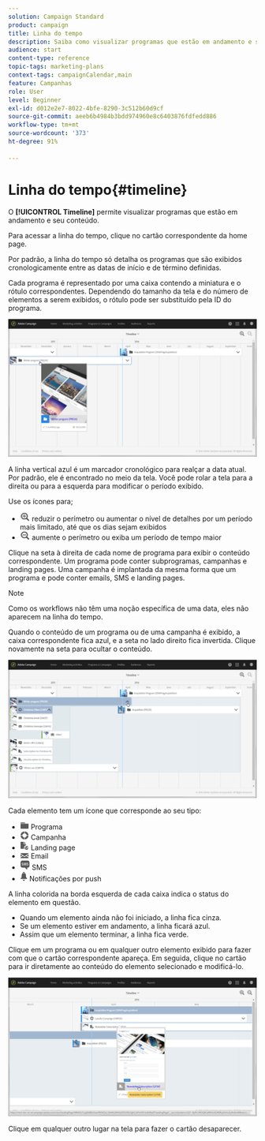 ```yaml
---
solution: Campaign Standard
product: campaign
title: Linha do tempo
description: Saiba como visualizar programas que estão em andamento e seu conteúdo usando a interface do Adobe Campaign Standard.
audience: start
content-type: reference
topic-tags: marketing-plans
context-tags: campaignCalendar,main
feature: Campanhas
role: User
level: Beginner
exl-id: d012e2e7-8022-4bfe-8290-3c512b60d9cf
source-git-commit: aeeb6b4984b3bdd974960e8c6403876fdfedd886
workflow-type: tm+mt
source-wordcount: '373'
ht-degree: 91%

---
```


# Linha do tempo{#timeline}

O **[!UICONTROL Timeline]** permite visualizar programas que estão em andamento e seu conteúdo.

Para acessar a linha do tempo, clique no cartão correspondente da home page.

Por padrão, a linha do tempo só detalha os programas que são exibidos cronologicamente entre as datas de início e de término definidas.

Cada programa é representado por uma caixa contendo a miniatura e o rótulo correspondentes. Dependendo do tamanho da tela e do número de elementos a serem exibidos, o rótulo pode ser substituído pela ID do programa.

![](assets/timeline_1.png)

A linha vertical azul é um marcador cronológico para realçar a data atual. Por padrão, ele é encontrado no meio da tela. Você pode rolar a tela para a direita ou para a esquerda para modificar o período exibido.

Use os ícones para;

* ![](assets/timeline_zoom_in.png) reduzir o perímetro ou aumentar o nível de detalhes por um período mais limitado, até que os dias sejam exibidos
* ![](assets/timeline_zoom_out.png) aumente o perímetro ou exiba um período de tempo maior

Clique na seta à direita de cada nome de programa para exibir o conteúdo correspondente. Um programa pode conter subprogramas, campanhas e landing pages. Uma campanha é implantada da mesma forma que um programa e pode conter emails, SMS e landing pages.

>[!NOTE]
>
>Como os workflows não têm uma noção específica de uma data, eles não aparecem na linha do tempo.

Quando o conteúdo de um programa ou de uma campanha é exibido, a caixa correspondente fica azul, e a seta no lado direito fica invertida. Clique novamente na seta para ocultar o conteúdo.

![](assets/timeline_2.png)

Cada elemento tem um ícone que corresponde ao seu tipo:

* ![](assets/timeline_program_icon.png) Programa
* ![](assets/timeline_campaign_icon.png) Campanha
* ![](assets/timeline_lp_icon.png) Landing page
* ![](assets/timeline_email_icon.png) Email
* ![](assets/timeline_sms_icon.png) SMS
* ![](assets/timeline_push_icon.png) Notificações por push

A linha colorida na borda esquerda de cada caixa indica o status do elemento em questão.

* Quando um elemento ainda não foi iniciado, a linha fica cinza.
* Se um elemento estiver em andamento, a linha ficará azul.
* Assim que um elemento terminar, a linha fica verde.

Clique em um programa ou em qualquer outro elemento exibido para fazer com que o cartão correspondente apareça. Em seguida, clique no cartão para ir diretamente ao conteúdo do elemento selecionado e modificá-lo.

![](assets/timeline_3.png)

Clique em qualquer outro lugar na tela para fazer o cartão desaparecer.
